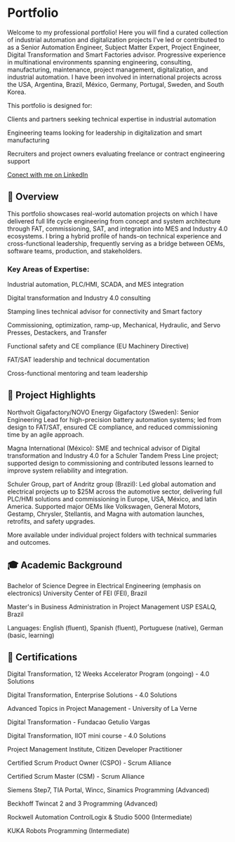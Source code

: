 
# **Portfolio**

Welcome to my professional portfolio! 
Here you will find a curated collection of industrial automation and digitalization projects I’ve led or contributed to as a Senior Automation Engineer, Subject Matter Expert, Project Engineer, Digital Transformation and Smart Factories advisor. 
Progressive experience in multinational environments spanning engineering, consulting, manufacturing, maintenance, project management, digitalization, and industrial automation. I have been involved in international projects across the USA, Argentina, Brazil, México, Germany, Portugal, Sweden, and South Korea.

This portfolio is designed for:

Clients and partners seeking technical expertise in industrial automation

Engineering teams looking for leadership in digitalization and smart manufacturing

Recruiters and project owners evaluating freelance or contract engineering support

[Conect with me on LinkedIn](https://www.linkedin.com/in/agenario) 

## **🔧 Overview**

This portfolio showcases real-world automation projects on which I have delivered full life cycle engineering from concept and system architecture through FAT, commissioning, SAT, and integration into MES and Industry 4.0 ecosystems. I bring a hybrid profile of hands-on technical experience and cross-functional leadership, frequently serving as a bridge between OEMs, software teams, production, and stakeholders.

### **Key Areas of Expertise**:

Industrial automation, PLC/HMI, SCADA, and MES integration

Digital transformation and Industry 4.0 consulting

Stamping lines technical advisor for connectivity and Smart factory

Commissioning, optimization, ramp-up, Mechanical, Hydraulic, and Servo Presses, Destackers, and Transfer

Functional safety and CE compliance (EU Machinery Directive)

FAT/SAT leadership and technical documentation

Cross-functional mentoring and team leadership

## **📂 Project Highlights**

Northvolt Gigafactory/NOVO Energy Gigafactory (Sweden): Senior Engineering Lead for high-precision battery automation systems; led from design to FAT/SAT, ensured CE compliance, and reduced commissioning time by an agile approach.

Magna International (México): SME and technical advisor of Digital transformation and Industry 4.0 for a Schuler Tandem Press Line project; supported design to commissioning and contributed lessons learned to improve system reliability and integration.

Schuler Group, part of Andritz group (Brazil): Led global automation and electrical projects up to $25M across the automotive sector, delivering full PLC/HMI solutions and commissioning in Europe, USA, México, and latin America. Supported major OEMs like Volkswagen, General Motors, Gestamp, Chrysler, Stellantis, and Magna with automation launches, retrofits, and safety upgrades.

More available under individual project folders with technical summaries and outcomes.

## **🎓 Academic Background**

Bachelor of Science Degree in Electrical Engineering (emphasis on electronics)
University Center of FEI (FEI), Brazil

Master's in Business Administration in Project Management
USP ESALQ, Brazil

Languages: English (fluent), Spanish (fluent),  Portuguese (native), German (basic, learning)

## **📜 Certifications**

Digital Transformation, 12 Weeks Accelerator Program (ongoing) - 4.0 Solutions

Digital Transformation, Enterprise Solutions - 4.0 Solutions 

Advanced Topics in Project Management - University of La Verne

Digital Transformation - Fundacao Getulio Vargas

Digital Transformation, IIOT mini course - 4.0 Solutions 

Project Management Institute, Citizen Developer Practitioner

Certified Scrum Product Owner (CSPO) - Scrum Alliance

Certified Scrum Master (CSM) - Scrum Alliance

Siemens Step7, TIA Portal, Wincc, Sinamics Programming (Advanced)

Beckhoff Twincat 2 and 3 Programming (Advanced)

Rockwell Automation ControlLogix & Studio 5000 (Intermediate)

KUKA Robots Programming (Intermediate) 

